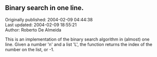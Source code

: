 ## Binary search in one line.  
Originally published: 2004-02-09 04:44:38  
Last updated: 2004-02-09 18:55:21  
Author: Roberto De Almeida  
  
This is an implementation of the binary search algorithm in (almost) one line. Given a number 'n' and a list 'L', the function returns the index of the number on the list, or -1.
